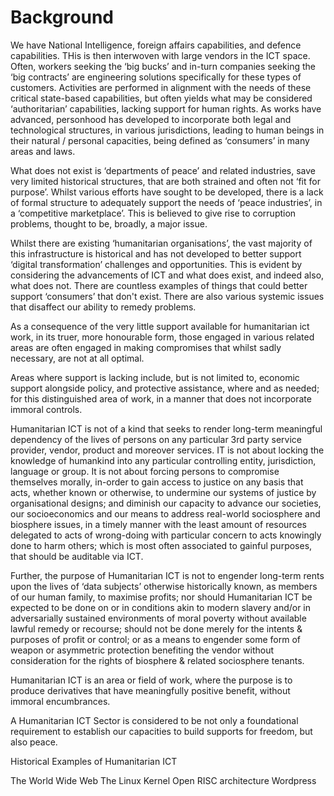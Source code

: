 # Background
We have National Intelligence, foreign affairs capabilities, and defence capabilities. THis is then interwoven with large vendors in the ICT space. Often, workers seeking the ‘big bucks’ and in-turn companies seeking the ‘big contracts’ are engineering solutions specifically for these types of customers. Activities are performed in alignment with the needs of these critical state-based capabilities, but often yields what may be considered ‘authoritarian’ capabilities, lacking support for human rights.  As works have advanced, personhood has developed to incorporate both legal and technological structures, in various jurisdictions, leading to human beings in their natural / personal capacities, being defined as ‘consumers’ in many areas and laws.  

What does not exist is ‘departments of peace’ and related industries, save very limited historical structures, that are both strained and often not ‘fit for purpose’.  Whilst various efforts have sought to be developed, there is a lack of formal structure to adequately support the needs of ‘peace industries’, in a ‘competitive marketplace’.  This is believed to give rise to corruption problems, thought to be, broadly, a major issue.

Whilst there are existing ‘humanitarian organisations’, the vast majority of this infrastructure is historical and has not developed to better support ‘digital transformation’ challenges and opportunities.  This is evident by considering the advancements of ICT and what does exist, and indeed also, what does not.  There are countless examples of things that could better support ‘consumers’ that don't exist. There are also various systemic issues that disaffect our ability to remedy problems.

As a consequence of the very little support available for humanitarian ict work, in its truer, more honourable form, those engaged in various related areas are often engaged in making compromises that whilst sadly necessary, are not at all optimal.  

Areas where support is lacking include, but is not limited to, economic support alongside policy, and protective assistance, where and as needed; for this distinguished area of work, in a manner that does not incorporate immoral controls.

Humanitarian ICT is not of a kind that seeks to render long-term meaningful dependency of the lives of persons on any particular 3rd party service provider, vendor, product and moreover services. IT is not about locking the knowledge of humankind into any particular controlling entity, jurisdiction, language or group. It is not about forcing persons to compromise themselves morally, in-order to gain access to justice on any basis that acts, whether known or otherwise, to undermine our systems of justice by organisational designs; and diminish our capacity to advance our societies, our socioeconomics and our means to address real-world sociosphere and biosphere issues, in a timely manner with the least amount of resources delegated to acts of wrong-doing with particular concern to acts knowingly done to harm others; which is most often associated to gainful purposes, that should be auditable via ICT.

Further, the purpose of Humanitarian ICT is not to engender long-term rents upon the lives of ‘data subjects’ otherwise historically known, as members of our human family, to maximise profits; nor should Humanitarian ICT be expected to be done on or in conditions akin to modern slavery and/or in adversarially sustained environments of moral poverty without available lawful remedy or recourse; should not be done merely for the intents & purposes of profit or control; or as a means to engender some form of weapon or asymmetric protection benefiting the vendor without consideration for the rights of biosphere & related sociosphere tenants. 

Humanitarian ICT is an area or field of work, where the purpose is to produce derivatives that have meaningfully positive benefit, without immoral encumbrances.

A Humanitarian ICT Sector is considered to be not only a foundational requirement to establish our capacities to build supports for freedom, but also peace.

Historical Examples of Humanitarian ICT

The World Wide Web 
The Linux Kernel 
Open RISC architecture 
Wordpress 

